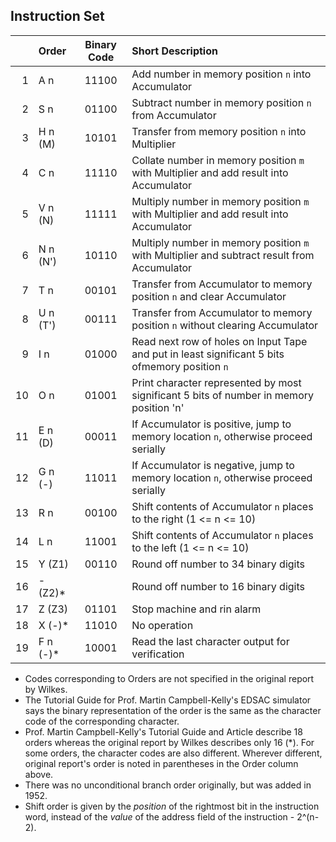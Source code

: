 ## Instruction Set

|    |  Order   | Binary Code   | Short Description |
|---:|:---------|:-------------:|:------------------|
|  1 | A n      |     11100     | Add number in memory position `n` into Accumulator
|  2 | S n      |     01100     | Subtract number in memory position `n` from Accumulator
|  3 | H n (M)  |     10101     | Transfer from memory position `n` into Multiplier
|  4 | C n      |     11110     | Collate number in memory position `m` with Multiplier and add result into Accumulator
|  5 | V n (N)  |     11111     | Multiply number in memory position `m` with Multiplier and add result into Accumulator
|  6 | N n (N') |     10110     | Multiply number in memory position `m` with Multiplier and subtract result from Accumulator
|  7 | T n      |     00101     | Transfer from Accumulator to memory position `n` and clear Accumulator
|  8 | U n (T') |     00111     | Transfer from Accumulator to memory position `n` without clearing Accumulator
|  9 | I n      |     01000     | Read next row of holes on Input Tape and put in least significant 5 bits ofmemory position `n`
| 10 | O n      |     01001     | Print character represented by most significant 5 bits of number in memory position 'n'
| 11 | E n (D)  |     00011     | If Accumulator is positive, jump to memory location `n`, otherwise proceed serially
| 12 | G n (-)  |     11011     | If Accumulator is negative, jump to memory location `n`, otherwise proceed serially
| 13 | R n      |     00100     | Shift contents of Accumulator `n` places to the right (1 <= n <= 10)
| 14 | L n      |     11001     | Shift contents of Accumulator `n` places to the left (1 <= n <= 10)
| 15 | Y (Z1)   |     00110     | Round off number to 34 binary digits
| 16 | - (Z2)*  |               | Round off number to 16 binary digits
| 17 | Z (Z3)   |     01101     | Stop machine and rin alarm
| 18 | X (-)*   |     11010     | No operation
| 19 | F n (-)* |     10001     | Read the last character output for verification

- Codes corresponding to Orders are not specified in the original report by Wilkes.
- The Tutorial Guide for Prof. Martin Campbell-Kelly's EDSAC simulator says the binary representation of the order is the same as the character code of the corresponding character.
- Prof. Martin Campbell-Kelly's Tutorial Guide and Article describe 18 orders whereas the original report by Wilkes describes only 16 (*). For some orders, the character codes are also different. Wherever different, original report's order is noted in parentheses in the Order column above.
- There was no unconditional branch order originally, but was added in 1952.
- Shift order is given by the *position* of the rightmost bit in the instruction word, instead of the *value* of the address field of the instruction - 2^(n-2).
